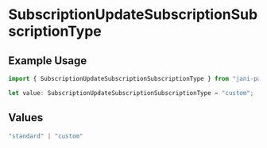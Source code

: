 # SubscriptionUpdateSubscriptionSubscriptionType

## Example Usage

```typescript
import { SubscriptionUpdateSubscriptionSubscriptionType } from "jani-payments/models/operations";

let value: SubscriptionUpdateSubscriptionSubscriptionType = "custom";
```

## Values

```typescript
"standard" | "custom"
```